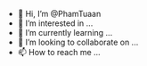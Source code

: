 - 👋 Hi, I’m @PhamTuaan
- 👀 I’m interested in ...
- 🌱 I’m currently learning ...
- 💞️ I’m looking to collaborate on ...
- 📫 How to reach me ...

<!---
PhamTuaan/PhamTuaan is a ✨ special ✨ repository because its `README.md` (this file) appears on your GitHub profile.
You can click the Preview link to take a look at your changes.
--->
